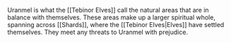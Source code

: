 Uranmel is what the [[Tebinor Elves]] call the natural areas that are in balance with themselves. These areas make up a larger spiritual whole, spanning across [[Shards]], where the [[Tebinor Elves|Elves]] have settled themselves. They meet any threats to Uranmel with prejudice.

 